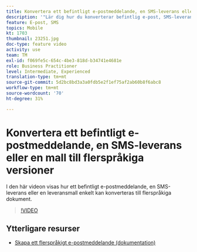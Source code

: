 ```yaml
---
title: Konvertera ett befintligt e-postmeddelande, en SMS-leverans eller en mall till flerspråkiga versioner
description: '"Lär dig hur du konverterar befintlig e-post, SMS-leverans eller en leveransmall till flerspråkiga dokument."'
feature: E-post, SMS
topics: Mobile
kt: 1703
thumbnail: 23251.jpg
doc-type: feature video
activity: use
team: TM
exl-id: f069fe5c-654c-4be3-818d-b34741e4681e
role: Business Practitioner
level: Intermediate, Experienced
translation-type: tm+mt
source-git-commit: 5d2bc8bd3a3a0fdb5e2f1ef75af2ab60b8f6abc8
workflow-type: tm+mt
source-wordcount: '70'
ht-degree: 31%

---
```


# Konvertera ett befintligt e-postmeddelande, en SMS-leverans eller en mall till flerspråkiga versioner

I den här videon visas hur ett befintligt e-postmeddelande, en SMS-leverans eller en leveransmall enkelt kan konverteras till flerspråkiga dokument.

>[!VIDEO](https://video.tv.adobe.com/v/23251?quality=12)

## Ytterligare resurser

* [Skapa ett flerspråkigt e-postmeddelande (dokumentation)](https://helpx.adobe.com/campaign/standard/channels/using/creating-a-multilingual-email.html)
